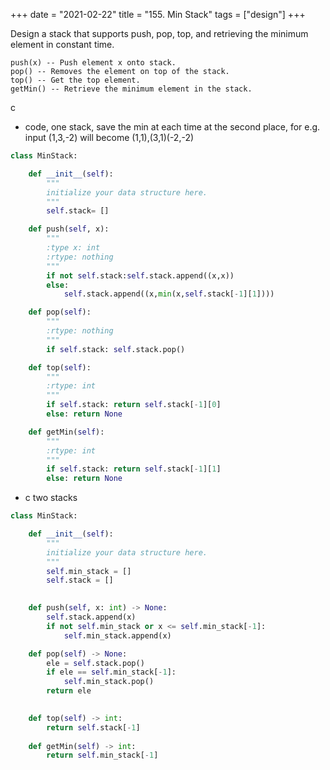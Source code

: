 +++
date = "2021-02-22"
title = "155. Min Stack"
tags = ["design"]
+++

Design a stack that supports push, pop, top, and retrieving the minimum element in constant time.

	push(x) -- Push element x onto stack.
	pop() -- Removes the element on top of the stack.
	top() -- Get the top element.
	getMin() -- Retrieve the minimum element in the stack.
c
- code, one stack, save the min at each time at the second place, for e.g. input (1,3,-2) will become (1,1),(3,1)(-2,-2)
```py
class MinStack:

    def __init__(self):
        """
        initialize your data structure here.
        """
        self.stack= []

    def push(self, x):
        """
        :type x: int
        :rtype: nothing
        """
        if not self.stack:self.stack.append((x,x)) 
        else:
            self.stack.append((x,min(x,self.stack[-1][1])))

    def pop(self):
        """
        :rtype: nothing
        """
        if self.stack: self.stack.pop()

    def top(self):
        """
        :rtype: int
        """
        if self.stack: return self.stack[-1][0]
        else: return None

    def getMin(self):
        """
        :rtype: int
        """
        if self.stack: return self.stack[-1][1]
        else: return None

```
- c two stacks
```py
class MinStack:

    def __init__(self):
        """
        initialize your data structure here.
        """
        self.min_stack = []
        self.stack = []
        

    def push(self, x: int) -> None:
        self.stack.append(x)
        if not self.min_stack or x <= self.min_stack[-1]:
            self.min_stack.append(x)

    def pop(self) -> None:
        ele = self.stack.pop()
        if ele == self.min_stack[-1]:
            self.min_stack.pop()
        return ele
        

    def top(self) -> int:
        return self.stack[-1]
        
    def getMin(self) -> int:
        return self.min_stack[-1]
```
